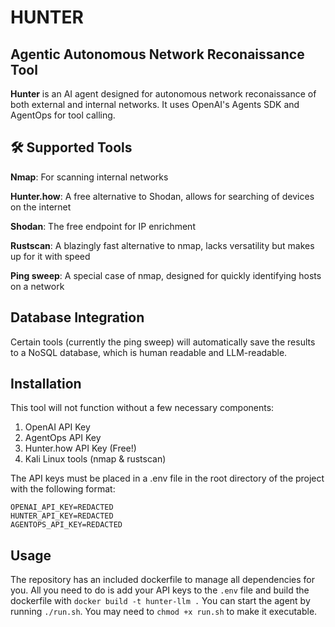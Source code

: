 # HUNTER
## Agentic Autonomous Network Reconaissance Tool
**Hunter** is an AI agent designed for autonomous network reconaissance of both external and internal networks. 
It uses OpenAI's Agents SDK and AgentOps for tool calling.

## 🛠️ Supported Tools
**Nmap**: For scanning internal networks

**Hunter.how**: A free alternative to Shodan, allows for searching of devices on the internet

**Shodan**: The free endpoint for IP enrichment

**Rustscan**: A blazingly fast alternative to nmap, lacks versatility but makes up for it with speed

**Ping sweep**: A special case of nmap, designed for quickly identifying hosts on a network

## Database Integration
Certain tools (currently the ping sweep) will automatically save the results to a NoSQL database, which is human readable and LLM-readable.

## Installation
This tool will not function without a few necessary components:
1. OpenAI API Key
2. AgentOps API Key
3. Hunter.how API Key (Free!)
4. Kali Linux tools (nmap & rustscan)

The API keys must be placed in a .env file in the root directory of the project with the following format:
```
OPENAI_API_KEY=REDACTED
HUNTER_API_KEY=REDACTED
AGENTOPS_API_KEY=REDACTED
```

## Usage
The repository has an included dockerfile to manage all dependencies for you. 
All you need to do is add your API keys to the `.env` file and build the dockerfile with `docker build -t hunter-llm .`
You can start the agent by running `./run.sh`. You may need to `chmod +x run.sh` to make it executable.
